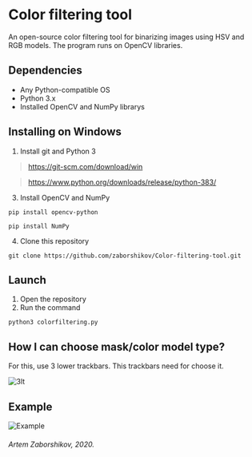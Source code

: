 # Color filtering tool
An open-source color filtering tool for binarizing images using HSV and RGB models. The program runs on OpenCV libraries.

## Dependencies

* Any Python-compatible OS
* Python 3.x
* Installed OpenCV and NumPy librarys

## Installing on Windows
1. Install git and Python 3

> https://git-scm.com/download/win

> https://www.python.org/downloads/release/python-383/

3. Install OpenCV and NumPy

``pip install opencv-python``

``pip install NumPy``


4. Clone this repository

``git clone https://github.com/zaborshikov/Color-filtering-tool.git``

## Launch
1. Open the repository
2. Run the command

``python3 colorfiltering.py``


## How I can choose mask/color model type?
For this, use 3 lower trackbars. This trackbars need for choose it.

![3lt](https://camo.githubusercontent.com/71d67423e20d0dd33a0e51dc325d336d50f3e2eb/68747470733a2f2f73756e392d31332e757365726170692e636f6d2f45504a444d5f336f6d3078437033616d4d6b6c5343427047587353695a7662556b39523458412f38477450612d37614150552e6a7067)

## Example
![Example](https://sun9-18.userapi.com/hBJ_Dabo8m5XefSuQzQjWHSSjIBI8CpBhZmToQ/wM3a5mAcovM.jpg)

###### Artem Zaborshikov, 2020. 
